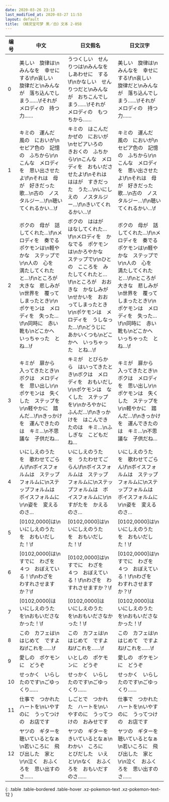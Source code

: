 ```yaml
---
date: 2020-03-26 23:13
last_modified_at: 2020-03-27 11:53
layout: default
title: 《精灵宝可梦 黑／白》文本 2-058
---
```

| 编号 | 中文 | 日文假名 | 日文汉字 |
| ---- | ---- | ---- | --- |
| 0 | 美しい　旋律は\nみんなを　幸せに　する\f\n哀しい　旋律だと\nみんなが　落ち込んでしまう……\fそれが　メロディの　持つ　力…… | うつくしい　せんりつは\nみんなを　しあわせに　する\f\nかなしい　せんりつだと\nみんなが　おちこんでしまう……\fそれが　メロディの　もつ　ちから…… | 美しい　旋律は\nみんなを　幸せに　する\f\n哀しい　旋律だと\nみんなが　落ち込んでしまう……\fそれが　メロディの　持つ　力…… |
| 1 | キミの　運んだ　風の　においが\nセピア色の　記憶の　ふちから\r\nこんな　メロディを　思い出させたよ\f\nそれは　母が　好きだった　歌…\n古の　ノスタルジー…\f\n聴いてくれるかい…\f | キミの　はこんだ　かぜの　においが\nセピアいろの　きおくの　ふちから\r\nこんな　メロディを　おもいださせたよ\f\nそれは　ははが　すきだった　うた…\nいにしえの　ノスタルジー…\f\nきいてくれるかい…\f | キミの　運んだ　風の　においが\nセピア色の　記憶の　ふちから\r\nこんな　メロディを　思い出させたよ\f\nそれは　母が　好きだった　歌…\n古の　ノスタルジー…\f\n聴いてくれるかい…\f |
| 2 | ボクの　母が　話してくれた…\f\nメロディを　奏でる　ポケモンは\n軽やかな　ステップで\r\n人の　心を　満たしてくれたと…\f\nところが　大きな　悲しみが\n世界を　覆ってしまったとき\r\nポケモンは　メロディを　失った…\f\n同時に　赤い靴も\nどこかへ　いっちゃった　とね…\f | ボクの　ははが　はなしてくれた…\f\nメロディを　かなでる　ポケモンは\nかろやかな　ステップで\r\nひとの　こころを　みたしてくれたと…\f\nところが　おおきな　かなしみが\nせかいを　おおってしまったとき\r\nポケモンは　メロディを　うしなった…\f\nどうじに　あかいくつも\nどこかへ　いっちゃった　とね…\f | ボクの　母が　話してくれた…\f\nメロディを　奏でる　ポケモンは\n軽やかな　ステップで\r\n人の　心を　満たしてくれたと…\f\nところが　大きな　悲しみが\n世界を　覆ってしまったとき\r\nポケモンは　メロディを　失った…\f\n同時に　赤い靴も\nどこかへ　いっちゃった　とね…\f |
| 3 | キミが　扉から　入ってきたとき\nボクは　メロディを　思い出し\r\nポケモンは　失くした　ステップを\r\n軽やかに　踏んだ…\f\nきっかけを　運んできたのは　キミ…\n不思議な　子供だね… | キミが　とびらから　はいってきたとき\nボクは　メロディを　おもいだし\r\nポケモンは　なくした　ステップを\r\nかろやかに　ふんだ…\f\nきっかけを　はこんできたのは　キミ…\nふしぎな　こどもだね… | キミが　扉から　入ってきたとき\nボクは　メロディを　思い出し\r\nポケモンは　失くした　ステップを\r\n軽やかに　踏んだ…\f\nきっかけを　運んできたのは　キミ…\n不思議な　子供だね… |
| 4 | いにしえのうた　を　歌わせてごらん\f\nボイスフォルムは　ステップフォルムに\nステップフォルムは　ボイスフォルムに\r\n姿を　変えるのさ… | いにしえのうた　を　うたわせてごらん\f\nボイスフォルムは　ステップフォルムに\nステップフォルムは　ボイスフォルムに\r\nすがたを　かえるのさ… | いにしえのうた　を　歌わせてごらん\f\nボイスフォルムは　ステップフォルムに\nステップフォルムは　ボイスフォルムに\r\n姿を　変えるのさ… |
| 5 | [0102,0000]は\nいにしえのうた　を　おもいだした！\f | [0102,0000]は\nいにしえのうた　を　おもいだした！\f | [0102,0000]は\nいにしえのうた　を　おもいだした！\f |
| 6 | [0102,0000]は\nすでに　わざを　４つ　おぼえている！\f\nわざを　わすれさせますか？\f | [0102,0000]は\nすでに　わざを　４つ　おぼえている！\f\nわざを　わすれさせますか？\f | [0102,0000]は\nすでに　わざを　４つ　おぼえている！\f\nわざを　わすれさせますか？\f |
| 7 | [0102,0000]は　いにしえのうた　を\nおもいださなかった！\f | [0102,0000]は　いにしえのうた　を\nおもいださなかった！\f | [0102,0000]は　いにしえのうた　を\nおもいださなかった！\f |
| 8 | この　カフェは\nはじめて　ですよね\fこれを……\f | この　カフェは\nはじめて　ですよね\fこれを……\f | この　カフェは\nはじめて　ですよね\fこれを……\f |
| 9 | 愛しの　ポケモンに　どうぞ | いとしの　ポケモンに　どうぞ | 愛しの　ポケモンに　どうぞ |
| 10 | せっかく　いらしたのです\nごゆっくり…… | せっかく　いらしたのです\nごゆっくり…… | せっかく　いらしたのです\nごゆっくり…… |
| 11 | 仕事で　つかれた　ハートを\nいやすのに　うってつけの　お店です | しごとで　つかれた　ハートを\nいやすのに　うってつけの　おみせです | 仕事で　つかれた　ハートを\nいやすのに　うってつけの　お店です |
| 12 | ヤツの　ギターを　聴いているとなぁ\n若いころに　飛び出した　家と\r\n泣く　おふくろを　思い出すのさ…… | ヤツの　ギターを　きいているとなぁ\nわかい　ころに　とびだした　いえと\r\nなく　おふくろを　おもいだすのさ…… | ヤツの　ギターを　聴いているとなぁ\n若いころに　飛び出した　家と\r\n泣く　おふくろを　思い出すのさ…… |
{: .table .table-bordered .table-hover .xz-pokemon-text .xz-pokemon-text-12 }